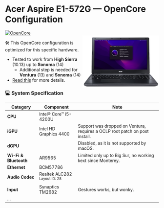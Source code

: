 # Acer Aspire E1-572G — OpenCore Configuration
  
[![OpenCore](https://img.shields.io/badge/OpenCore-0.9.9-blue.svg)](https://github.com/acidanthera/OpenCorePkg)<br>
<img align="right" src="assets/laptop_monterey.png" alt="laptop_monterey.png" width="250">
  
🛠️ This OpenCore configuration is optimized for this specific hardware. 

   * Tested to work from **High Sierra** (10.13) up to **Sonoma** (14)
     * Additional step is needed for **Ventura** (13) and **Sonoma** (14)
   * [Read this](assets/INFO.md) for more details.

### 💻 System Specification

| Category       | Component                                | Note |
|----------------|------------------------------------------|-|
| **CPU**        | Intel® Core™ i5-4200U                    ||
| **iGPU**       | Intel HD Graphics 4400                   |Support was dropped on Ventura, requires a OCLP root patch on post install.|
| **dGPU**       |                                          |Disabled, as it is not supported by macOS.|
| **Wi-Fi & Bluetooth** | AR9565                            |Limited only up to Big Sur, no working kext since Monterey.
| **Ethernet**   | BCM57786                                 ||
| **Audio Codec**| Realtek ALC282 <br> <sup>Layout ID: 28</sup>||
|**Input**|Synaptics TM2682|Gestures works, but wonky.|
|...|||



